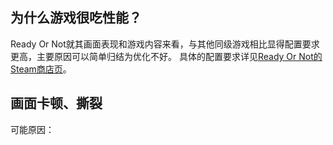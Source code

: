 ## 为什么游戏很吃性能？

Ready Or Not就其画面表现和游戏内容来看，与其他同级游戏相比显得配置要求更高，主要原因可以简单归结为优化不好。
具体的配置要求详见[Ready Or Not的Steam商店页](https://store.steampowered.com/app/1144200/Ready_or_Not/)。

## 画面卡顿、撕裂

可能原因：

